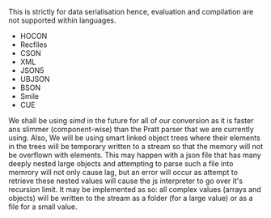 This is strictly for data serialisation hence, evaluation and compilation are not supported within languages.
- HOCON
- Recfiles
- CSON
- XML
- JSON5
- UBJSON
- BSON
- Smile
- CUE

We shall be using *simd* in the future for all of our conversion as it is faster ans slimmer (component-wise) than the Pratt parser that we are currently using. Also, We will be using smart linked object trees where their elements in the trees will be temporary written to a stream so that the memory will not be overflown with elements. This may happen with a json file that has many deeply nested large objects and attempting to parse such a file into memrory will not only cause lag, but an error will occur as attempt to retrieve these nested values will cause the js interpreter to go over it's recursion limit. It may be implemented as so: all complex values (arrays and objects) will be written to the stream as a folder (for a large value) or as a file for a small value.
